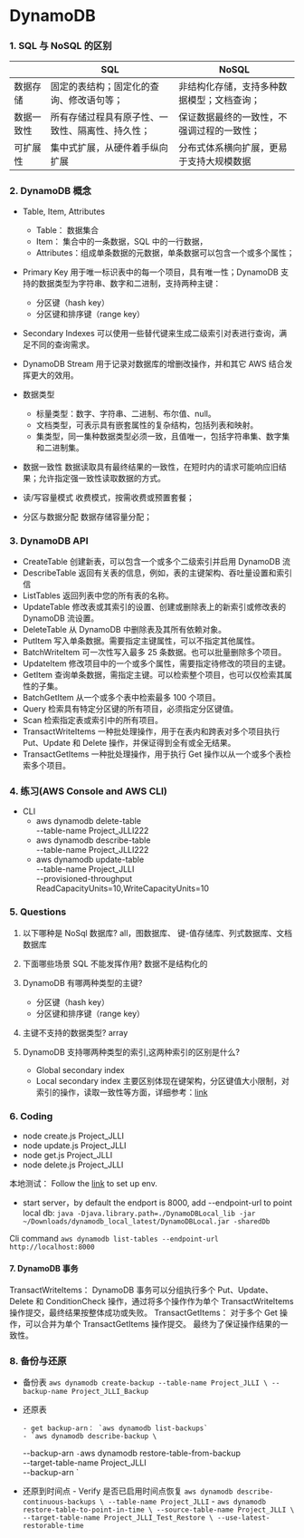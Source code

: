 # DynamoDB

### 1. SQL 与 NoSQL 的区别

|            | SQL                                              | NoSQL                                      |
| ---------- | ------------------------------------------------ | ------------------------------------------ |
| 数据存储   | 固定的表结构；固定化的查询、修改语句等；         | 非结构化存储，支持多种数据模型；文档查询； |
| 数据一致性 | 所有存储过程具有原子性、一致性、隔离性、持久性； | 保证数据最终的一致性，不强调过程的一致性； |
| 可扩展性   | 集中式扩展，从硬件着手纵向扩展                   | 分布式体系横向扩展，更易于支持大规模数据   |

### 2. DynamoDB 概念

- Table, Item, Attributes

  - Table： 数据集合
  - Item： 集合中的一条数据，SQL 中的一行数据，
  - Attributes：组成单条数据的元数据，单条数据可以包含一个或多个属性；

- Primary Key
  用于唯一标识表中的每一个项目，具有唯一性；DynamoDB 支持的数据类型为字符串、数字和二进制，支持两种主键：

  - 分区键（hash key）
  - 分区键和排序键（range key）

- Secondary Indexes
  可以使用一些替代键来生成二级索引对表进行查询，满足不同的查询需求。
- DynamoDB Stream
  用于记录对数据库的增删改操作，并和其它 AWS 结合发挥更大的效用。
- 数据类型
  - 标量类型：数字、字符串、二进制、布尔值、null。
  - 文档类型，可表示具有嵌套属性的复杂结构，包括列表和映射。
  - 集类型，同一集种数据类型必须一致，且值唯一，包括字符串集、数字集和二进制集。
- 数据一致性
  数据读取具有最终结果的一致性，在短时内的请求可能响应旧结果；允许指定强一致性读取数据的方式。

- 读/写容量模式
  收费模式，按需收费或预置套餐；

- 分区与数据分配
  数据存储容量分配；

### 3. DynamoDB API

- CreateTable 创建新表，可以包含一个或多个二级索引并启用 DynamoDB 流
- DescribeTable 返回有关表的信息，例如，表的主键架构、吞吐量设置和索引信
- ListTables 返回列表中您的所有表的名称。
- UpdateTable 修改表或其索引的设置、创建或删除表上的新索引或修改表的 DynamoDB 流设置。
- DeleteTable 从 DynamoDB 中删除表及其所有依赖对象。
- PutItem 写入单条数据。需要指定主键属性，可以不指定其他属性。
- BatchWriteItem 可一次性写入最多 25 条数据。也可以批量删除多个项目。
- UpdateItem 修改项目中的一个或多个属性，需要指定待修改的项目的主键。
- GetItem 查询单条数据，需指定主键。可以检索整个项目，也可以仅检索其属性的子集。
- BatchGetItem 从一个或多个表中检索最多 100 个项目。
- Query 检索具有特定分区键的所有项目，必须指定分区键值。
- Scan 检索指定表或索引中的所有项目。
- TransactWriteItems 一种批处理操作，用于在表内和跨表对多个项目执行 Put、Update 和 Delete 操作，并保证得到全有或全无结果。
- TransactGetItems 一种批处理操作，用于执行 Get 操作以从一个或多个表检索多个项目。

### 4. 练习(AWS Console and AWS CLI)

- CLI
  - aws dynamodb delete-table \
    --table-name Project_JLLI222
  - aws dynamodb describe-table \
    --table-name Project_JLLI222
  - aws dynamodb update-table \
    --table-name Project_JLLI \
    --provisioned-throughput ReadCapacityUnits=10,WriteCapacityUnits=10

### 5. Questions

1. 以下哪种是 NoSql 数据库?
   all，图数据库、 键-值存储库、列式数据库、文档数据库

2. 下面哪些场景 SQL 不能发挥作用?
   数据不是结构化的

3. DynamoDB 有哪两种类型的主键?
   - 分区键（hash key）
   - 分区键和排序键（range key）
4. 主键不支持的数据类型?
   array

5. DynamoDB 支持哪两种类型的索引,这两种索引的区别是什么?
   - Global secondary index
   - Local secondary index
     主要区别体现在键架构，分区键值大小限制，对索引的操作，读取一致性等方面，详细参考：[link](https://docs.aws.amazon.com/zh_cn/amazondynamodb/latest/developerguide/SecondaryIndexes.html)

### 6. Coding

- node create.js Project_JLLI
- node update.js Project_JLLI
- node get.js Project_JLLI
- node delete.js Project_JLLI

本地测试：
Follow the [link](https://docs.aws.amazon.com/zh_cn/amazondynamodb/latest/developerguide/DynamoDBLocal.DownloadingAndRunning.html) to set up env.

- start server，by default the endport is 8000, add --endpoint-url to point local db:
  `java -Djava.library.path=./DynamoDBLocal_lib -jar ~/Downloads/dynamodb_local_latest/DynamoDBLocal.jar -sharedDb`

Cli command
`aws dynamodb list-tables --endpoint-url http://localhost:8000`

#### 7. DynamoDB 事务

TransactWriteItems： DynamoDB 事务可以分组执行多个 Put、Update、Delete 和 ConditionCheck 操作，通过将多个操作作为单个 TransactWriteItems 操作提交，最终结果按整体成功或失败。
TransactGetItems： 对于多个 Get 操作，可以合并为单个 TransactGetItems 操作提交。
最终为了保证操作结果的一致性。

### 8. 备份与还原

- 备份表
  `aws dynamodb create-backup --table-name Project_JLLI \ --backup-name Project_JLLI_Backup`

- 还原表

      - get backup-arn： `aws dynamodb list-backups`
      - `aws dynamodb describe-backup \

  --backup-arn <arn>`-`aws dynamodb restore-table-from-backup \
  --target-table-name Project_JLLI \
  --backup-arn <arn>`

- 还原到时间点 - Verify 是否已启用时间点恢复 `aws dynamodb describe-continuous-backups \ --table-name Project_JLLI` - `aws dynamodb restore-table-to-point-in-time \ --source-table-name Project_JLLI \ --target-table-name Project_JLLI_Test_Restore \ --use-latest-restorable-time`
